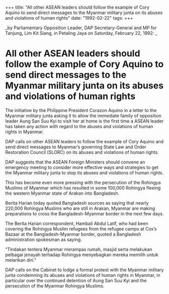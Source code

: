 +++ 
title: "All other ASEAN leaders should follow the example of Cory Aquino to send direct messages to the Myanmar military junta on its abuses and violations of human rights"
date: "1992-02-22"
tags:
+++

_by Parliamentary Opposition Leader, DAP Secretary-General and MP for Tanjung, Lim Kit Siang, in Petaling Jaya on Saturday, February 22, 1992: _

# All other ASEAN leaders should follow the example of Cory Aquino to send direct messages to the Myanmar military junta on its abuses and violations of human rights

The initiative by the Philippine President Corazon Aquino in a letter to the Myanmar military junta asking it to allow the immediate family of opposition leader Aung San Suu Kyi to visit her at home is the first time a ASEAN leader has taken any action with regard to the abuses and violations of human rights in Myanmar.</u>

DAP calls on other ASEAN leaders to follow the example of Cory Aquino and send direct messages to Myanmar’s governing State Law and Order Restoration Council (SLORC) on its abuses and violations of human rights.

DAP suggests that the ASEAN Foreign Ministers should convene an emergency meeting to consider more effective ways and strategies to get the Myanmar military junta to stop its abuses and violations of human rights.

This has become even more pressing with the persecution of the Rohingya Muslims of Myanmar which has resulted in some 100,000 Rohingya fleeing the western Myanmar state of Arakan into Bangladesh.

Berita Harian today quoted Bangladesh sources as saying that nearly 220,000 Rohingya Muslims who are still in Arakan, Myanmar are making preparations to cross the Bangladesh-Myanmar border in the next few days.

The Berita Harian correspondent, Hambali Abdul Latif, who had been covering the Rohingya Muslim refugees from the refugee camps at Cox’s Bazaar at the Bangladesh-Myanmar border, quoted a Bangladesh administration spokesman as saying.

“Tindakan tentera Myanmar merampas rumah, masjid serta melakukan pelbagai jenayah terhadap Rohingya menyebagkan mereka memilih untuk melarikan diri.”

DAP calls on the Cabinet to lodge a formal protest with the Myanmar military junta condemning its abuses and violations of human rights in Myanmar, in particular over the continued detention of Aung San Suu Kyi and the persecution of the Myanmar Rohingya Muslims.
 
